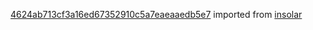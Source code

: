 [4624ab713cf3a16ed67352910c5a7eaeaaedb5e7](https://github.com/insolar/insolar/commit/4624ab713cf3a16ed67352910c5a7eaeaaedb5e7) imported from [insolar](https://github.com/insolar/insolar)
